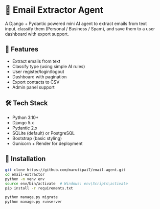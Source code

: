# 📧 Email Extractor Agent

A Django + Pydantic powered mini AI agent to extract emails from text input, classify them (Personal / Business / Spam), and save them to a user dashboard with export support.

## 🚀 Features

- Extract emails from text
- Classify type (using simple AI rules)
- User register/login/logout
- Dashboard with pagination
- Export contacts to CSV
- Admin panel support

## 🛠️ Tech Stack

- Python 3.10+
- Django 5.x
- Pydantic 2.x
- SQLite (default) or PostgreSQL
- Bootstrap (basic styling)
- Gunicorn + Render for deployment

## 🧪 Installation

```bash
git clone https://github.com/marutipai7/email-agent.git
cd email-extractor
python -m venv env
source env/bin/activate  # Windows: env\Scripts\activate
pip install -r requirements.txt

python manage.py migrate
python manage.py runserver

